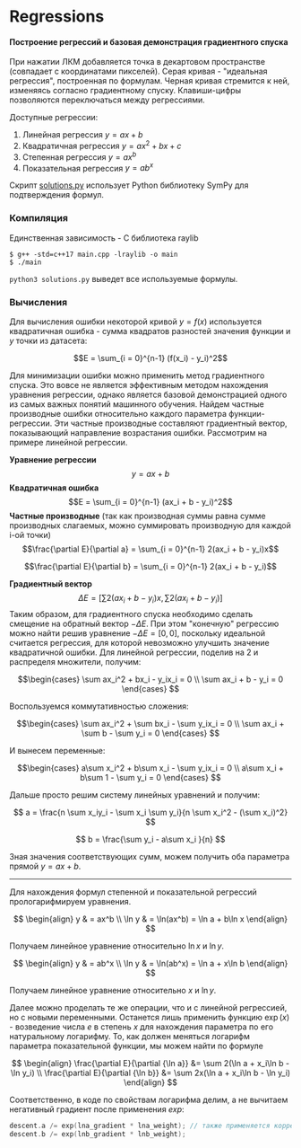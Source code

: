# Regressions

#### Построение регрессий и базовая демонстрация градиентного спуска

При нажатии ЛКМ добавляется точка в декартовом пространстве (совпадает с координатами пикселей).
Серая кривая - "идеальная регрессия", построенная по формулам.
Черная кривая стремится к ней, изменяясь согласно градиентному спуску.
Клавиши-цифры позволяются переключаться между регрессиями.

Доступные регрессии:
1. Линейная регрессия $y = ax + b$
2. Квадратичная регрессия $y = ax^2 + bx + c$
3. Степенная регрессия $y = ax^b$
4. Показательная регрессия $y = ab^x$

Скрипт [solutions.py](solutions.py) использует Python библиотеку SymPy для подтверждения формул.

### Компиляция
Единственная зависимость - C библиотека raylib
```console
$ g++ -std=c++17 main.cpp -lraylib -o main
$ ./main
```
`python3 solutions.py` выведет все используемые формулы.

### Вычисления
Для вычисления ошибки некоторой кривой $y = f(x)$ используется квадратичная ошибка - сумма квадратов разностей значения функции и $y$ точки из датасета:

$$E = \sum_{i = 0}^{n-1} (f(x_i) - y_i)^2$$

Для минимизации ошибки можно применить метод градиентного спуска. 
Это вовсе не является эффективным методом нахождения уравнения регрессии, однако является базовой демонстрацией одного из самых важных понятий машинного обучения.
Найдем частные производные ошибки относительно каждого параметра функции-регрессии.
Эти частные производные составляют градиентный вектор, показывающий направление возрастания ошибки. Рассмотрим на примере линейной регрессии.

**Уравнение регрессии**
$$y = ax + b$$
**Квадратичная ошибка**
$$E = \sum_{i = 0}^{n-1} (ax_i + b - y_i)^2$$
**Частные производные** (так как производная суммы равна сумме производных слагаемых, можно суммировать производную для каждой i-ой точки)
$$\frac{\partial E}{\partial a} = \sum_{i = 0}^{n-1} 2(ax_i + b - y_i)x$$

$$\frac{\partial E}{\partial b} = \sum_{i = 0}^{n-1} 2(ax_i + b - y_i)$$

**Градиентный вектор**
$$\Delta E = [\sum 2(ax_i + b - y_i)x, \sum 2(ax_i + b - y_i)]$$
Таким образом, для градиентного спуска необходимо сделать смещение на обратный вектор $-\Delta E$.
При этом "конечную" регрессию можно найти решив уравнение $-\Delta E = [0, 0]$, поскольку идеальной считается регрессия, для которой невозможно улучшить значение квадратичной ошибки.
Для линейной регрессии, поделив на 2 и распределя множители, получим:

$$\begin{cases}
\sum ax_i^2 + bx_i - y_ix_i = 0 \\ 
\sum ax_i + b - y_i = 0
\end{cases}
$$

Воспользуемся коммутативностью сложения:

$$\begin{cases}
\sum ax_i^2 + \sum bx_i - \sum y_ix_i = 0 \\ 
\sum ax_i + \sum b - \sum y_i = 0
\end{cases}
$$

И вынесем переменные:

$$\begin{cases}
a\sum x_i^2 + b\sum x_i - \sum y_ix_i = 0 \\ 
a\sum x_i + b\sum 1 - \sum y_i = 0
\end{cases}
$$

Дальше просто решим систему линейных уравнений и получим:

$$
a = \frac{n \sum x_iy_i - \sum x_i \sum y_i}{n \sum x_i^2 - (\sum x_i)^2}
$$

$$
b = \frac{\sum y_i - a\sum x_i }{n}
$$

Зная значения соответствующих сумм, можем получить оба параметра прямой $y = ax + b$.

---
Для нахождения формул степенной и показательной регрессий прологарифмируем уравнения.

$$
\begin{align} 
y & = ax^b \\
\ln y & = \ln(ax^b) = \ln a + b\ln x 
\end{align}
$$

Получаем линейное уравнение относительно $\ln x$ и $\ln y$.

$$
\begin{align} 
y & = ab^x \\
\ln y & = \ln(ab^x) = \ln a + x\ln b 
\end{align}
$$

Получаем линейное уравнение относительно $x$ и $\ln y$. 

Далее можно проделать те же операции, что и с линейной регрессией, но с новыми переменными. Останется лишь применить функцию $\exp(x)$ - возведение числа $e$ в степень $x$ для нахождения параметра по его натуральному логарифму.
То, как должен меняться логарифм параметра показательной функции, мы можем найти по формуле 


$$
\begin{align} 
\frac{\partial E}{\partial {\ln a}} &= \sum 2(\ln a + x_i\ln b - \ln y_i) \\
\frac{\partial E}{\partial {\ln b}} &= \sum 2x(\ln a + x_i\ln b - \ln y_i)
\end{align}
$$

Соответственно, в коде по свойствам логарифма делим, а не вычитаем негативный градиент после применения $exp$:
```cpp
descent.a /= exp(lna_gradient * lna_weight); // также применяется корректирующий множитель (learning rate)
descent.b /= exp(lnb_gradient * lnb_weight);
```
